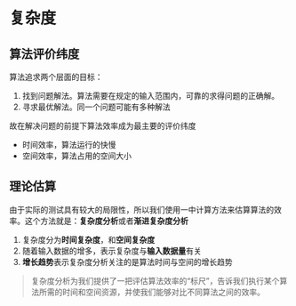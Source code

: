 # 复杂度

## 算法评价纬度

算法追求两个层面的目标：

1. 找到问题解法。算法需要在规定的输入范围内，可靠的求得问题的正确解。
2. 寻求最优解法。同一个问题可能有多种解法

故在解决问题的前提下算法效率成为最主要的评价纬度

* 时间效率，算法运行的快慢
* 空间效率，算法占用的空间大小

## 理论估算

由于实际的测试具有较大的局限性，所以我们使用一中计算方法来估算算法的效率。这个方法就是：**复杂度分析**或者**渐进复杂度分析**

1. 复杂度分为**时间复杂度**，和**空间复杂度**
2. 随着输入数据的增多，表示复杂度与**输入数据量**有关
3. **增长趋势**表示复杂度分析关注的是算法时间与空间的增长趋势

> 复杂度分析为我们提供了一把评估算法效率的“标尺”，告诉我们执行某个算法所需的时间和空间资源，并使我们能够对比不同算法之间的效率。

